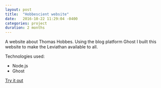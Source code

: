 ```yaml
---
layout: post
title:  "Hobbescient website"
date:   2016-10-22 11:29:04 -0400
categories: project
duration: 2 months
---
```


A website about Thomas Hobbes. Using the blog platform Ghost I built this website to make the Leviathan available to all.

Technologies used:

- Node.js
- Ghost


<a href="http://hobbescient.com" target="_blank">Try it out</a>
